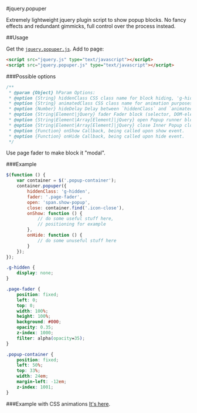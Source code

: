 #jquery.popuper

Extremely lightweight jquery plugin script to show popup blocks. No fancy effects and redundant gimmicks, full
control over the process instead.

##Usage

Get the [`jquery.popuper.js`](https://github.com/chesco-als/popuper/raw/master/jquery.popuper.js).
Add to page:

```html
<script src="jquery.js" type="text/javascript"></script>
<script src="jquery.popuper.js" type="text/javascript"></script>
```

###Possible options
```js
/**
 * @param {Object} hParam Options:
 * @option {String} hiddenClass CSS class name for block hiding, 'g-hidden' by default.
 * @option {String} animatedClass CSS class name for animation purposes (see the example).
 * @option {Number} hideDelay Delay between `hiddenClass` and `animatedClass` assignation, defaults to 0.
 * @option {String|Element|jQuery} fader Fader block (selector, DOM-element or jQuery), optional.
 * @option {String|Element|Array[Element]|jQuery} open Popup runner block or link.
 * @option {String|Element|Array[Element]|jQuery} close Inner Popup close element, will be searched inside main element.
 * @option {Function} onShow Callback, being called upon show event.
 * @option {Function} onHide Callback, being called upon hide event.
 */
```

Use page fader to make block it "modal".

###Example

```js
$(function () {
	var container = $('.popup-container');
	container.popuper({
		hiddenClass: 'g-hidden',
		fader: '.page-fader',
		open: 'span.show-popup',
		close: container.find('.icon-close'),
		onShow: function () {
			// do some useful stuff here,
			// positioning for example
		},
		onHide: function () {
			// do some unuseful stuff here
		}
	});
});
```

```css
.g-hidden {
	display: none;
}

.page-fader {
	position: fixed;
	left: 0;
	top: 0;
	width: 100%;
	height: 100%;
	background: #000;
	opacity: 0.35;
	z-index: 1000;
	filter: alpha(opacity=35);
}

.popup-container {
	position: fixed;
	left: 50%;
	top: 33%;
	width: 24em;
	margin-left: -12em;
	z-index: 1001;
}
```

###Example with CSS animations
[It's here](https://rawgithub.com/chesco-als/popuper/master/example.html).

